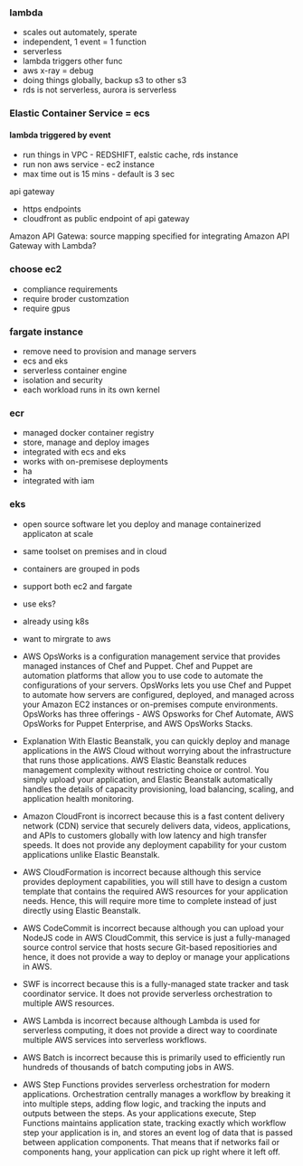 ### lambda
- scales out automately, sperate
- independent, 1 event = 1 function
- serverless
- lambda triggers other func
- aws x-ray = debug
- doing things globally, backup s3 to other s3 
- rds is not serverless, aurora is serverless

### Elastic Container Service = ecs


#### lambda triggered by event
- run things in VPC - REDSHIFT, ealstic cache,  rds instance
- run non aws service - ec2 instance
- max time out is 15 mins - default is 3 sec


api gateway
- https endpoints
- cloudfront as public endpoint of api gateway

Amazon API Gatewa: source mapping specified for integrating Amazon API Gateway with Lambda?

### choose ec2
- compliance requirements 
- require broder customzation
- require gpus


### fargate instance
- remove need to provision and manage servers
- ecs and eks
- serverless container engine
- isolation and security
- each workload runs in its own kernel

### ecr
- managed docker container registry
- store, manage and deploy images
- integrated with ecs and eks
- works with on-premisese deployments
- ha
- integrated with iam

### eks
- open source software let you deploy and manage containerized applicaton at scale
- same toolset on premises and in cloud
- containers are grouped in pods
- support both ec2 and fargate
- use eks?
 - already using k8s
 - want to mirgrate to aws
 
- AWS OpsWorks is a configuration management service that provides managed instances of Chef and Puppet. Chef and Puppet are automation platforms that allow you to use code to automate the configurations of your servers. OpsWorks lets you use Chef and Puppet to automate how servers are configured, deployed, and managed across your Amazon EC2 instances or on-premises compute environments. OpsWorks has three offerings - AWS Opsworks for Chef Automate, AWS OpsWorks for Puppet Enterprise, and AWS OpsWorks Stacks.

- Explanation
With Elastic Beanstalk, you can quickly deploy and manage applications in the AWS Cloud without worrying about the infrastructure that runs those applications. AWS Elastic Beanstalk reduces management complexity without restricting choice or control. You simply upload your application, and Elastic Beanstalk automatically handles the details of capacity provisioning, load balancing, scaling, and application health monitoring.

- Amazon CloudFront is incorrect because this is a fast content delivery network (CDN) service that securely delivers data, videos, applications, and APIs to customers globally with low latency and high transfer speeds. It does not provide any deployment capability for your custom applications unlike Elastic Beanstalk.

- AWS CloudFormation is incorrect because although this service provides deployment capabilities, you will still have to design a custom template that contains the required AWS resources for your application needs. Hence, this will require more time to complete instead of just directly using Elastic Beanstalk.

- AWS CodeCommit is incorrect because although you can upload your NodeJS code in AWS CloudCommit, this service is just a fully-managed source control service that hosts secure Git-based repositiories and hence, it does not provide a way to deploy or manage your applications in AWS.


- SWF is incorrect because this is a fully-managed state tracker and task coordinator service. It does not provide serverless orchestration to multiple AWS resources.

- AWS Lambda is incorrect because although Lambda is used for serverless computing, it does not provide a direct way to coordinate multiple AWS services into serverless workflows.

- AWS Batch is incorrect because this is primarily used to efficiently run hundreds of thousands of batch computing jobs in AWS.

- AWS Step Functions provides serverless orchestration for modern applications. Orchestration centrally manages a workflow by breaking it into multiple steps, adding flow logic, and tracking the inputs and outputs between the steps. As your applications execute, Step Functions maintains application state, tracking exactly which workflow step your application is in, and stores an event log of data that is passed between application components. That means that if networks fail or components hang, your application can pick up right where it left off.
